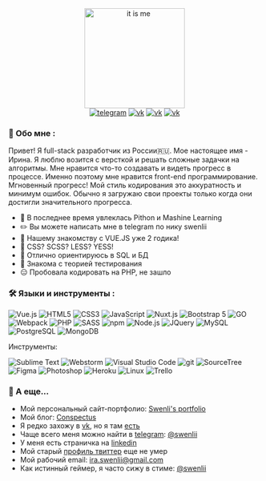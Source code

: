 <div align="center">
  <img src="https://media.giphy.com/media/12PXNbcHW8C9Bm/giphy.gif" alt="it is me" width="200">
</div>
<div align="center">
  <a href="https://t.me/swenlii"><img src="https://img.shields.io/badge/Telegram-26A5E5?style=for-the-badge&logo=telegram&logoColor=white" alt="telegram"></a>
  <a href="https://www.linkedin.com/in/swenlii"><img src="https://img.shields.io/badge/linkedin-0066DD?style=for-the-badge&logo=linkedin&logoColor=white" alt="vk"></a>
  <a href="https://swenlii.up.railway.app/"><img src="https://img.shields.io/badge/Personal_site-blueviolet?style=for-the-badge&logo=Undertale&logoColor=white" alt="vk"></a>
  <a href="https://vk.com/swenlii"><img src="https://img.shields.io/badge/vk-0077FF?style=for-the-badge&logo=vk&logoColor=white" alt="vk"></a>
</div>

### 🧁 Обо мне :
Привет! Я full-stack разработчик из России🇷🇺. Мое настоящее имя - Ирина. Я люблю возится с версткой и решать сложные задачки на алгоритмы. Мне нравится что-то создавать и видеть прогресс в процессе. Именно поэтому мне нравится front-end программирование. Мгновенный прогресс!
Мой стиль кодирования это аккуратность и минимум ошибок. 
Обычно я загружаю свои проекты только когда они достигли значительного прогресса. 
- 🤖 В последнее время увлеклась Pithon и Mashine Learning
- ✏️ Вы можете написать мне в telegram по нику swenlii
- 💚 Нашему знакомству с VUE.JS уже 2 годика!
- 🎨 CSS? SCSS? LESS? YESS!
- 📆 Отлично ориентируюсь в SQL и БД
- 📖 Знакома с теорией тестирования
- 😑 Пробовала кодировать на PHP, не зашло

### 🛠️ Языки и инструменты :

<img src="https://img.shields.io/badge/Vue.js-02ad77?style=for-the-badge&logo=vue.js&logoColor=white" alt="Vue.js"></img>
<img src="https://img.shields.io/badge/HTML5-blue?style=for-the-badge&logo=html5&logoColor=white" alt="HTML5"></img>
<img src="https://img.shields.io/badge/CSS3-orange?style=for-the-badge&logo=css3&logoColor=white" alt="CSS3"></img>
<img src="https://img.shields.io/badge/JavaScript-yellow?style=for-the-badge&logo=javascript&logoColor=white" alt="JavaScript"></img>
<img src="https://img.shields.io/badge/Nuxt.js-02ad77?style=for-the-badge&logo=nuxt.js&logoColor=white" alt="Nuxt.js"></img>
<img src="https://img.shields.io/badge/Bootstrap_5-blueviolet?style=for-the-badge&logo=bootstrap&logoColor=white" alt="Bootstrap 5"></img>
<img src="https://img.shields.io/badge/Go-00ADD8?style=for-the-badge&logo=go&logoColor=white" alt="GO"></img>
<img src="https://img.shields.io/badge/Webpack-8DD6F9?style=for-the-badge&logo=webpack&logoColor=white" alt="Webpack"></img>
<img src="https://img.shields.io/badge/PHP-5F259F?style=for-the-badge&logo=php&logoColor=white" alt="PHP"></img>
<img src="https://img.shields.io/badge/SASS-CC6699?style=for-the-badge&logo=sass&logoColor=white" alt="SASS"></img>
<img src="https://img.shields.io/badge/npm-bf1817?style=for-the-badge&logo=npm&logoColor=white" alt="npm"></img>
<img src="https://img.shields.io/badge/Node.js-339933?style=for-the-badge&logo=node.js&logoColor=white" alt="Node.js"></img>
<img src="https://img.shields.io/badge/JQuery-0769AD?style=for-the-badge&logo=jquery&logoColor=white" alt="JQuery"></img>
<img src="https://img.shields.io/badge/MySQL-orange?style=for-the-badge&logo=mysql&logoColor=white" alt="MySQL"></img>
<img src="https://img.shields.io/badge/PostgreSQL-blue?style=for-the-badge&logo=postgresql&logoColor=white" alt="PostgreSQL"></img>
<img src="https://img.shields.io/badge/MongoDB-green?style=for-the-badge&logo=mongodb&logoColor=white" alt="MongoDB"></img>

Инструменты:

<img src="https://img.shields.io/badge/Sublime_Text-gray?style=for-the-badge&logo=sublimetext&logoColor=white" alt="Sublime Text"></img>
<img src="https://img.shields.io/badge/Webstorm-black?style=for-the-badge&logo=webstorm&logoColor=white" alt="Webstorm"></img>
<img src="https://img.shields.io/badge/Visual_Studio_Code-007ACC?style=for-the-badge&logo=Visual Studio Code&logoColor=white" alt="Visual Studio Code"></img>
<img src="https://img.shields.io/badge/Git-orange?style=for-the-badge&logo=git&logoColor=white" alt="git"></img>
<img src="https://img.shields.io/badge/SourceTree-0052CC?style=for-the-badge&logo=sourcetree&logoColor=white" alt="SourceTree"></img>
<img src="https://img.shields.io/badge/Figma-F24E1E?style=for-the-badge&logo=figma&logoColor=white" alt="Figma"></img>
<img src="https://img.shields.io/badge/Photoshop-31A8FF?style=for-the-badge&logo=Adobe Photoshop&logoColor=white" alt="Photoshop"></img>
<img src="https://img.shields.io/badge/Heroku-430098?style=for-the-badge&logo=heroku&logoColor=white" alt="Heroku"></img>
<img src="https://img.shields.io/badge/Linux-black?style=for-the-badge&logo=linux&logoColor=white" alt="Linux"></img>
<img src="https://img.shields.io/badge/Trello-0052CC?style=for-the-badge&logo=trello&logoColor=white" alt="Trello"></img>

### 💎 А еще...

- Мой персональный сайт-портфолио: [Swenli's portfolio](https://swenlii.up.railway.app/)
- Мой блог: [Conspectus](https://conspectus.vercel.app/)
- Я редко захожу в [vk](https://vk.com/swenlii), но я там [есть](https://vk.com/swenlii)
- Чаще всего меня можно найти в [telegram](https://t.me/swenlii): [@swenlii](https://t.me/swenlii)
- У меня есть страничка на [linkedin](https://www.linkedin.com/in/swenlii)
- Мой старый [профиль твиттер](https://twitter.com/swenlii) еще не умер
- Мой рабочий email: [ira.swenlii@gmail.com](mailto:ira.swenlii@gmail.com)
- Как истинный геймер, я часто сижу в стиме: [@swenlii](https://steamcommunity.com/id/swenlii)



<div align="center">
<img src="https://komarev.com/ghpvc/?username=Swenli&style=flat-square&color=DD0055" alt=""/>
</div>
